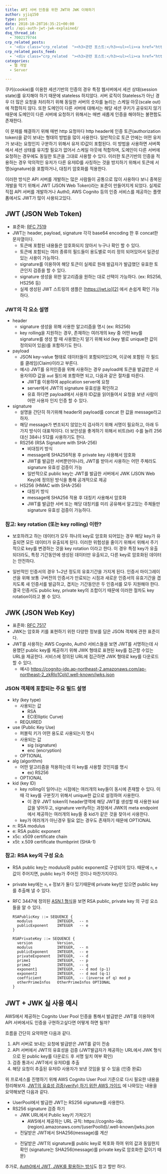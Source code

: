 ```yaml
---
title: API 서버 인증을 위한 JWT와 JWK 이해하기
author: yjiq150
type: post
date: 2018-10-28T16:35:21+00:00
url: /api-auth-jwt-jwk-explained/
dsq_thread_id:
  - 7002179744
crp_related_posts:
  - '<div class="crp_related  "><h3>관련 포스트:</h3><ul><li><a href="https://www.letmecompile.com/pake-srp-protocol/"     class="post-802"><span class="crp_title">PAKE와 SRP Protocol을 이용한 인증</span></a></li><li><a href="https://www.letmecompile.com/certificate-file-format-extensions-comparison/"     class="post-792"><span class="crp_title">인증서 파일 형식 및 확장자의 차이점 비교 설명 (Certificate file format&hellip;</span></a></li><li><a href="https://www.letmecompile.com/eb-ec2-instance-graceful-shutdown/"     class="post-824"><span class="crp_title">Elastic Beanstalk 및 EC2 인스턴스 Graceful shutdown 설정</span></a></li><li><a href="https://www.letmecompile.com/mysql-innodb-lock-deadlock/"     class="post-763"><span class="crp_title">MySQL InnoDB lock & deadlock 이해하기</span></a></li><li><a href="https://www.letmecompile.com/shotcut-linux-server-video-generation/"     class="post-753"><span class="crp_title">Shotcut을 이용하여 리눅스 서버에서 템플릿 기반의 동영상 만들기</span></a></li></ul><div class="crp_clear"></div></div>'
crp_related_posts_feed:
  - '<div class="crp_related  "><h3>관련 포스트:</h3><ul><li><a href="https://www.letmecompile.com/pake-srp-protocol/"     class="post-802"><span class="crp_title">PAKE와 SRP Protocol을 이용한 인증</span></a></li><li><a href="https://www.letmecompile.com/certificate-file-format-extensions-comparison/"     class="post-792"><span class="crp_title">인증서 파일 형식 및 확장자의 차이점 비교 설명 (Certificate file format&hellip;</span></a></li><li><a href="https://www.letmecompile.com/eb-ec2-instance-graceful-shutdown/"     class="post-824"><span class="crp_title">Elastic Beanstalk 및 EC2 인스턴스 Graceful shutdown 설정</span></a></li><li><a href="https://www.letmecompile.com/mysql-innodb-lock-deadlock/"     class="post-763"><span class="crp_title">MySQL InnoDB lock & deadlock 이해하기</span></a></li><li><a href="https://www.letmecompile.com/shotcut-linux-server-video-generation/"     class="post-753"><span class="crp_title">Shotcut을 이용하여 리눅스 서버에서 템플릿 기반의 동영상 만들기</span></a></li></ul><div class="crp_clear"></div></div>'
categories:
  - 웹 개발
  - Server

---
```

쿠키(cookie)를 이용한 세션기반의 인증의 경우 특정 웹서버에서 세션 상태(session state)를 유지해야 하기 때문에 stateless 하지않다. 서버 로직이 Stateless가 아닌 경우 더 많은 요청을 처리하기 위해 동일한 서버의 숫자를 늘리는 스케일 아웃(scale out)에 적합하지 않다. 또한 도메인이 다른 서버에 대해서는 해당 세션 쿠키가 공유되지 않기 때문에 도메인이 다른 서버에 요청하기 위해서는 매번 새롭게 인증을 해야하는 불편함도 존재한다.

이 문제를 해결하기 위해 매번 http 요청마다 http header에 인증 토큰(authorization token)을 같이 보내는 형태의 방법을 많이 사용한다. 일반적으로 토큰 안에는 어떤 유저가 보내는 요청인지 구분하기 위해서 유저 ID값이 포함된다. 이 방법을 사용하면 서버쪽에서 세션 상태를 유지할 필요가 없어서 스케일 아웃에 적합하며, 도메인이 다른 서버에 요청하는 경우에도 동일한 토큰을 그대로 사용할 수 있다. 이러한 토큰기반의 인증을 적용하는 경우 악의적인 유저가 다른 유저ID를 사칭하는 것을 방지하기 위해서 토큰에 서명(signature)을 포함하거나, 대칭키 암호화를 적용한다.

이러한 방식은 API 서버를 개발하는 많은 사람들이 공통으로 많이 사용하다 보니 중복된 개발을 막기 위해서 JWT (JSON Web Token)라는 표준이 만들어지게 되었다. 실제로 직접 API 서버를 개발하거나 Auth0, AWS Cognito 등의 인증 서비스를 제공하는 플랫폼에서도 JWT가 많이 사용되고있다.

## JWT (JSON Web Token)

  * 표준화: [RFC 7519][1]
  * JWT는 header, payload, signature 각각 base64 encoding 한 후 concat한 문자열이다. 
      * 토큰에 포함된 내용들은 암호화되지 않아서 누구나 확인 할 수 있다.
      * 토큰에 포함되는 여러 종류의 필드들이 용도별로 미리 정의 되어있어서 일관성 있는 사용이 가능하다.
      * signature를 이용하여 해당 토큰이 실제로 원래 발급자가 발급했던 유효한 토큰인지 검증을 할 수 있다.
      * signature 생성을 위한 알고리즘을 원하는 대로 선택이 가능하다. (ex: RS256, HS256 등)
      * 실제 생성된 JWT 스트링의 샘플은 [https://jwt.io][2] 에서 손쉽게 확인 가능하다.

### JWT의 각 요소 설명

  * header 
      * signature 생성을 위해 사용한 알고리즘을 명시 (ex: RS256)
      * key rolling을 지원하는 경우, 존재하는 여러개의 key 중 어떤 key를 signature를 생성 할 때 사용했는지 알기 위해 kid (key 별로 unique한 값이 정의되어 있음)를 포함하기도 한다.
  * payload 
      * JSON key-value 형태로 데이터들이 포함되어있으며, 이곳에 포함된 각 필드를 클레임(Claim)이라고 부른다.
      * 예시) JWT를 유저인증을 위해 사용하는 경우 payload에 토큰을 발급받은 사용자의ID 값을 `aud` 필드에 포함하면 되고, 다음과 같은 절차를 따른다. 
          * JWT를 이용하여 application server에 요청
          * server에서 JWT의 signature 유효성을 확인하고
          * 유효 하다면 payload에서 사용자 ID값을 읽어들여서 요청을 보낸 사람이 어떤 사용자 인지 인증 할 수 있다.
  * signature 
      * 설명을 간단히 하기위해 header와 payload를 concat 한 값을 message라고 하자.
      * 해당 message가 변조되지 않았는지 검사하기 위해 서명이 필요하고, 아래 두가지 방식이 대표적이다. 더 보안성을 좋게하기 위해서 비트(bit) 수를 늘려 256 대신 384나 512를 사용하기도 한다.
      * RS256 (RSA Signature with SHA-256) 
          * 비대칭키 방식
          * message에 SHA256적용 후 private key 사용해서 암호화
          * JWT를 발급한 서버뿐만아니라, JWT를 받아서 사용하는 어떤 주체라도 signature 유효성 검증이 가능
          * 일반적으로 public key는 JWT를 발급한 서버에서 JWK (JSON Web Key)에 정의된 방식을 통해 공개적으로 제공
      * HS256 (HMAC with SHA-256) 
          * 대칭키 방식
          * message에 SHA256 적용 후 대칭키 사용해서 암호화
          * JWT를 발급한 서버 또는 해당 대칭키를 미리 공유해서 알고있는 주체들만 signature 유효성 검증이 가능하다. 

### 참고: key rotation (또는 key rolling) 이란?

  * 보호하려고 하는 데이터가 모두 하나의 key로 암호화 되어있는 경우 해당 key가 유출되면 모든 데이터가 유출되게 된다. 이러한 위험성을 줄이기 위해서 위해서 주기적으로 key를 변경하는 것을 key rotation 이라고 한다. 이 경우 특정 key가 유출되더라도, 특정 기간동안에 생성된 데이터만 유출되고, 다른 key로 암호화된 데이터는 안전하다.</p> 
  * 일반적인 인증서의 경우 1~2년 정도의 유효기간을 가지게 된다. 인증서 마이그레이션을 위해 보통 구버전의 인증서가 만료되는 시점과 새로운 인증서의 유효기간을 겹치도록 새 인증서를 발급하고, 겹치는 기간동안은 두 인증서를 모두 지원해야 한다. 결국 인증서도 public key, private key의 조합이기 때문에 이러한 절차도 key rotation이라고 볼 수 있다.

## JWK (JSON Web Key)

  * 표준화: [RFC 7517][3]
  * JWK는 암호화 키를 표현하기 위한 다양한 정보를 담은 JSON 객체에 관한 표준이다.
  * JWT를 사용하는 AWS Cognito, Auth0 서비스들을 보면 JWT를 서명하는데 사용했던 public key를 제공하기 위해 JWK 형태로 표현된 key를 접근할 수있는 URL을 제공한다. 서비스에 정의된 URL에 접근하면 JWK 형태로 key를 다운로드 할 수 있다. 
      * 예시) <https://cognito-idp.ap-northeast-2.amazonaws.com/ap-northeast-2_zkRIo1CpV/.well-known/jwks.json>

### JSON 객체에 포함되는 주요 필드 설명

  * kty (key type) 
      * 사용되는 값 
          * RSA
          * EC(Elliptic Curve)
      * REQUIRED
  * use (Public Key Use) 
      * 퍼블릭 키가 어떤 용도로 사용되는지 명시
      * 사용되는 값 
          * sig (signature)
          * enc (encryption)
      * OPTIONAL
  * alg (algorithm) 
      * 어떤 알고리즘을 적용하는데 이 key를 사용할 것인지를 명시 
          * ex) RS256
      * OPTIONAL
  * kid (key ID) 
      * key rolling이 일어나는 시점에는 여러개의 key들이 동시에 존재할 수 있다. 이때 각 key를 구분짓기 위해서 unique한 값으로 설정하여 사용한다. 
          * 이 경우 JWT token의 header영역에 해당 JWT를 생성할 때 사용한 kid 값을 넣어두고, signature verify하는 과정에서 JWK의 meta endpoint에서 제공하는 여러개의 key들 중 kid가 같은 것을 찾아서 사용한다.
      * key가 여러개가 아닌경우 필요 없는 경우도 존재하기 때문에 OPTIONAL
  * n: RSA modulus
  * e: RSA public exponent
  * x5c: x509 certificate chain
  * x5t: x.509 certificate thumbprint (SHA-1)

### 참고: RSA key의 구성 요소

  * RSA public key는 modulus와 public exponent로 구성되어 있다. 때문에 `n`, `e` 값이 주어지면, public key가 주어진 것이나 마찬가지이다.
  * private key에는 `n`, `e` 정보가 둘다 있기때문에 private key만 있으면 public key를 추출해 낼 수 있다.
  * RFC 3447에 정의된 [ASN.1 형식][4]을 보면 RSA public, private key 의 구성 요소들을 알 수 있다.
    
        RSAPublicKey ::= SEQUENCE {
          modulus           INTEGER,  -- n
          publicExponent    INTEGER   -- e
        }
        
        RSAPrivateKey ::= SEQUENCE {
          version           Version,
          modulus           INTEGER,  -- n
          publicExponent    INTEGER,  -- e
          privateExponent   INTEGER,  -- d
          prime1            INTEGER,  -- p
          prime2            INTEGER,  -- q
          exponent1         INTEGER,  -- d mod (p-1)
          exponent2         INTEGER,  -- d mod (q-1)
          coefficient       INTEGER,  -- (inverse of q) mod p
          otherPrimeInfos   OtherPrimeInfos OPTIONAL
        }
        

## JWT + JWK 실 사용 예시

AWS에서 제공하는 Cognito User Pool 인증을 통해서 발급받은 JWT를 이용하여 API 서버에서도 인증을 구현하고싶다면 어떻게 하면 될까?

흐름을 간단히 요약하면 다음과 같다.

  1. API 서버로 보내는 요청에 발급받은 JWT를 같이 전송
  2. API 서버에서 JWT의 유효성을 검증 (JWT발급자가 제공하는 URL에서 JWK 형식으로 된 public key를 다운로드 후 서명 일치 여부 확인)
  3. 검증 통과시 JWT에서 유저ID를 추출
  4. 해당 요청이 추출된 유저ID 사용자가 보낸 것임을 알 수 있음 (인증 완료)

위 프로세스를 진행하기 위해 AWS Cognito User Pool 기준으로 다시 필요한 내용을 정리해보자. [JWT의 유효성 검증(verify) 하기 위한 AWS 가이드][5] 에 나와있는 내용을 요약해보면 다음과 같다.

  * UserPool에서 발급한 JWT는 RS256 signature를 사용한다.
  * RS256 signature 검증 하기 
      * JWK URL에서 Public key키 가져오기 
          * AWS에서 제공하는 URL 규칙: https://cognito-idp.{region}.amazonaws.com/{userPoolId}/.well-known/jwks.json
      * 전달받은 JWT에서 SHA256(message)를 계산</p> 
      * 전달받은 JWT의 signature를 public key로 복호화 하여 위의 값과 동일한지 확인 (signature는 SHA256(message)를 private key로 암호화한 값이기 때문)

추가로, [Auth0에서 JWT, JWK를 활용하는 방식][6]도 참고 할만 하다.

 [1]: https://tools.ietf.org/html/rfc7519
 [2]: https://jwt.io/
 [3]: https://tools.ietf.org/html/rfc7517
 [4]: http://www.ietf.org/rfc/rfc3447.txt
 [5]: https://docs.aws.amazon.com/ko_kr/cognito/latest/developerguide/amazon-cognito-user-pools-using-tokens-verifying-a-jwt.html
 [6]: https://auth0.com/blog/navigating-rs256-and-jwks/